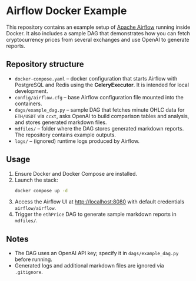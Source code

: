 # Airflow Docker Example

This repository contains an example setup of [Apache Airflow](https://airflow.apache.org/) running inside Docker. It also includes a sample DAG that demonstrates how you can fetch cryptocurrency prices from several exchanges and use OpenAI to generate reports.

## Repository structure

- `docker-compose.yaml` – docker configuration that starts Airflow with PostgreSQL and Redis using the **CeleryExecutor**. It is intended for local development.
- `config/airflow.cfg` – base Airflow configuration file mounted into the containers.
- `dags/example_dag.py` – sample DAG that fetches minute OHLC data for `ETH/USDT` via `ccxt`, asks OpenAI to build comparison tables and analysis, and stores generated markdown files.
- `mdfiles/` – folder where the DAG stores generated markdown reports. The repository contains example outputs.
- `logs/` – (ignored) runtime logs produced by Airflow.

## Usage

1. Ensure Docker and Docker Compose are installed.
2. Launch the stack:
   ```bash
   docker compose up -d
   ```
3. Access the Airflow UI at [http://localhost:8080](http://localhost:8080) with default credentials `airflow/airflow`.
4. Trigger the `ethPrice` DAG to generate sample markdown reports in `mdfiles/`.

## Notes

- The DAG uses an OpenAI API key; specify it in `dags/example_dag.py` before running.
- Generated logs and additional markdown files are ignored via `.gitignore`.

